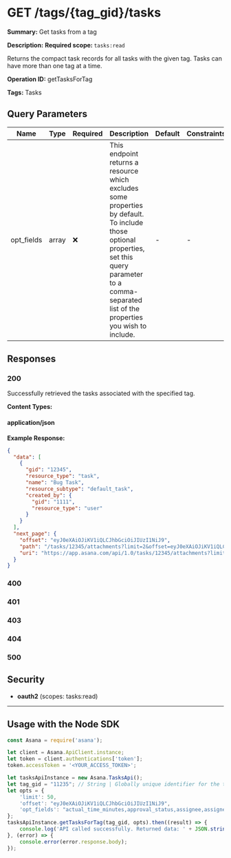 # GET /tags/{tag_gid}/tasks

**Summary:** Get tasks from a tag

**Description:** <b>Required scope: </b><code>tasks:read</code>

Returns the compact task records for all tasks with the given tag. Tasks can have more than one tag at a time.

**Operation ID:** getTasksForTag

**Tags:** Tasks

## Query Parameters

| Name | Type | Required | Description | Default | Constraints |
|------|------|----------|-------------|---------|-------------|
| opt_fields | array | ❌ | This endpoint returns a resource which excludes some properties by default. To include those optional properties, set this query parameter to a comma-separated list of the properties you wish to include. | - | - |

## Responses

### 200

Successfully retrieved the tasks associated with the specified tag.

**Content Types:**

#### application/json

**Example Response:**

```json
{
  "data": [
    {
      "gid": "12345",
      "resource_type": "task",
      "name": "Bug Task",
      "resource_subtype": "default_task",
      "created_by": {
        "gid": "1111",
        "resource_type": "user"
      }
    }
  ],
  "next_page": {
    "offset": "eyJ0eXAiOJiKV1iQLCJhbGciOiJIUzI1NiJ9",
    "path": "/tasks/12345/attachments?limit=2&offset=eyJ0eXAiOJiKV1iQLCJhbGciOiJIUzI1NiJ9",
    "uri": "https://app.asana.com/api/1.0/tasks/12345/attachments?limit=2&offset=eyJ0eXAiOJiKV1iQLCJhbGciOiJIUzI1NiJ9"
  }
}
```

### 400
<reference>

### 401
<reference>

### 403
<reference>

### 404
<reference>

### 500
<reference>

## Security

- **oauth2** (scopes: tasks:read)


---

## Usage with the Node SDK

```javascript
const Asana = require('asana');

let client = Asana.ApiClient.instance;
let token = client.authentications['token'];
token.accessToken = '<YOUR_ACCESS_TOKEN>';

let tasksApiInstance = new Asana.TasksApi();
let tag_gid = "11235"; // String | Globally unique identifier for the tag.
let opts = { 
    'limit': 50, 
    'offset': "eyJ0eXAiOJiKV1iQLCJhbGciOiJIUzI1NiJ9", 
    'opt_fields': "actual_time_minutes,approval_status,assignee,assignee.name,assignee_section,assignee_section.name,assignee_status,completed,completed_at,completed_by,completed_by.name,created_at,created_by,custom_fields,custom_fields.asana_created_field,custom_fields.created_by,custom_fields.created_by.name,custom_fields.currency_code,custom_fields.custom_label,custom_fields.custom_label_position,custom_fields.date_value,custom_fields.date_value.date,custom_fields.date_value.date_time,custom_fields.default_access_level,custom_fields.description,custom_fields.display_value,custom_fields.enabled,custom_fields.enum_options,custom_fields.enum_options.color,custom_fields.enum_options.enabled,custom_fields.enum_options.name,custom_fields.enum_value,custom_fields.enum_value.color,custom_fields.enum_value.enabled,custom_fields.enum_value.name,custom_fields.format,custom_fields.has_notifications_enabled,custom_fields.id_prefix,custom_fields.is_formula_field,custom_fields.is_global_to_workspace,custom_fields.is_value_read_only,custom_fields.multi_enum_values,custom_fields.multi_enum_values.color,custom_fields.multi_enum_values.enabled,custom_fields.multi_enum_values.name,custom_fields.name,custom_fields.number_value,custom_fields.people_value,custom_fields.people_value.name,custom_fields.precision,custom_fields.privacy_setting,custom_fields.representation_type,custom_fields.resource_subtype,custom_fields.text_value,custom_fields.type,custom_type,custom_type.name,custom_type_status_option,custom_type_status_option.name,dependencies,dependents,due_at,due_on,external,external.data,followers,followers.name,hearted,hearts,hearts.user,hearts.user.name,html_notes,is_rendered_as_separator,liked,likes,likes.user,likes.user.name,memberships,memberships.project,memberships.project.name,memberships.section,memberships.section.name,modified_at,name,notes,num_hearts,num_likes,num_subtasks,offset,parent,parent.created_by,parent.name,parent.resource_subtype,path,permalink_url,projects,projects.name,resource_subtype,start_at,start_on,tags,tags.name,uri,workspace,workspace.name"
};
tasksApiInstance.getTasksForTag(tag_gid, opts).then((result) => {
    console.log('API called successfully. Returned data: ' + JSON.stringify(result.data, null, 2));
}, (error) => {
    console.error(error.response.body);
});

```